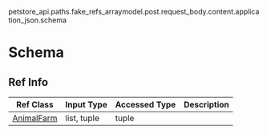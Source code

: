 petstore_api.paths.fake_refs_arraymodel.post.request_body.content.application_json.schema
# Schema

## Ref Info
Ref Class | Input Type | Accessed Type | Description
--------- | ---------- | ------------- | ------------
[AnimalFarm](animal_farm.md) | list, tuple | tuple |
